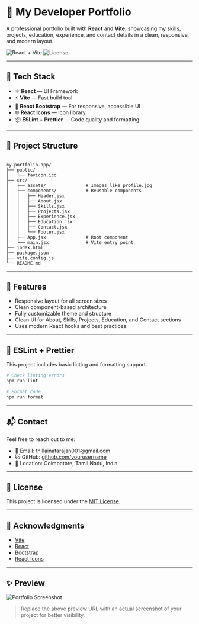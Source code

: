 # 💼 My Developer Portfolio

A professional portfolio built with **React** and **Vite**, showcasing my skills, projects, education, experience, and contact details in a clean, responsive, and modern layout.

![React + Vite](https://img.shields.io/badge/React-Vite-blue?style=flat&logo=react)
![License](https://img.shields.io/badge/license-MIT-blue.svg)

---

## 🚀 Tech Stack

- ⚛️ **React** — UI Framework
- ⚡ **Vite** — Fast build tool
- 🎨 **React Bootstrap** — For responsive, accessible UI
- 🌐 **React Icons** — Icon library
- 📦 **ESLint + Prettier** — Code quality and formatting

---

## 📁 Project Structure

```

my-portfolio-app/
├── public/
│   └── favicon.ico
├── src/
│   ├── assets/               # Images like profile.jpg
│   ├── components/           # Reusable components
│   │   ├── Header.jsx
│   │   ├── About.jsx
│   │   ├── Skills.jsx
│   │   ├── Projects.jsx
│   │   ├── Experience.jsx
│   │   ├── Education.jsx
│   │   ├── Contact.jsx
│   │   └── Footer.jsx
│   ├── App.jsx               # Root component
│   └── main.jsx              # Vite entry point
├── index.html
├── package.json
├── vite.config.js
└── README.md

````

---

## 📸 Features

- Responsive layout for all screen sizes
- Clean component-based architecture
- Fully customizable theme and structure
- Clean UI for About, Skills, Projects, Education, and Contact sections
- Uses modern React hooks and best practices

---


## 🔧 ESLint + Prettier

This project includes basic linting and formatting support.

```bash
# Check linting errors
npm run lint

# Format code
npm run format
```

---

## 📬 Contact

Feel free to reach out to me:

* 📧 Email: [thillainatarajan001@gmail.com](mailto:thillainatarajan001@gmail.com)
* 🐱 GitHub: [github.com/yourusername](https://github.com/THILLAINATARAJAN-B)
* 📍 Location: Coimbatore, Tamil Nadu, India

---

## 📄 License

This project is licensed under the [MIT License](LICENSE).

---

## 🙌 Acknowledgments

* [Vite](https://vitejs.dev/)
* [React](https://reactjs.org/)
* [Bootstrap](https://react-bootstrap.github.io/)
* [React Icons](https://react-icons.github.io/react-icons)

---

## ✨ Preview

![Portfolio Screenshot](https://via.placeholder.com/1000x400?text=Portfolio+Preview)

> Replace the above preview URL with an actual screenshot of your project for better visibility.

```
